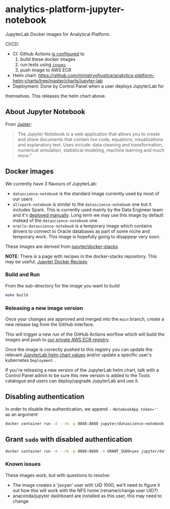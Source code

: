 # analytics-platform-jupyter-notebook

JupyterLab Docker images for Analytical Platform.

CI/CD:

* CI: Github Actions [is configured](./.github/workflows/jupyter-lab-test-and-build.yml) to
   1. build these docker images
   1. run tests using [`inspec`](https://community.chef.io/tools/chef-inspec/)
   1. push image to AWS ECR
* Helm chart: <https://github.com/ministryofjustice/analytics-platform-helm-charts/tree/master/charts/jupyter-lab>
* Deployment: Done by Control Panel when a user deploys JupyterLab for

themselves. This releases the helm chart above.

## About Jupyter Notebook

From [Jupter](http://jupyter.org):

> The Jupyter Notebook is a web application that allows you to create and share documents that contain live code, equations,
> visualizations and explanatory text. Uses include: data cleaning and transformation, numerical simulation, statistical
> modeling, machine learning and much more."

## Docker images

We currently have 3 flavours of JupyterLab:

* `datascience-notebook` is the standard image currently used by most of our users
* `allspark-notebook` is similar to the `datascience-notebook` one but it
  includes Spark. This is currently used mainly by the Data Engineer team
  and it's [deployed manually](https://github.com/ministryofjustice/analytics-platform/wiki/Deploying-jupyterlab#spark-version).
  Long term we may use this image by default instead of the `datascience-notebook` one.
* `oracle-datascience-notebook` is a temporary image which contains drivers to
  connect to Oracle databases as part of some niche and temporary work.
  This image is hopefully going to disappear very soon.

These images are derived from [jupyter/docker-stacks](https://github.com/jupyter/docker-stacks/blob/master/README.md).

**NOTE**: There is a page with recipes in the docker-stacks repository. This may be useful, [Jupyter Docker Recipes](https://github.com/jupyter/docker-stacks/wiki/Docker-Recipes)

### Build and Run

From the sub-directory for the image you want to build

``` bash
make build
```

### Releasing a new image version

Once your changes are approved and merged into the `main` branch, create a
new release tag from the GitHub interface.

This will trigger a new run of the GitHub Actions worflow which will build
the images and push to [our private AWS ECR registry](https://eu-west-1.console.aws.amazon.com/ecr/repositories?region=eu-west-1).

Once the image is correctly pushed to this registry you can update the relevant
[JupyterLab helm chart values](https://github.com/ministryofjustice/analytics-platform-helm-charts/blob/e2bc45e798ab97ee70a2f5a3cf52440648f23f81/charts/jupyter-lab/values.yaml#L31-L33) and/or update a specific user's
kubernetes `Deployment` .

If you're releasing a new version of the JupyterLab helm chart, talk with a
Control Panel admin to be sure this new version is added to the Tools catalogue
and users can deploy/upgrade JupyterLab and use it.

## Disabling authentication

In order to disable the authentication, we append `--NotebookApp.token=''` as an argument

``` bash
docker container run -d --rm -p 8888:8888 jupyter/datascience-notebook start.sh jupyter lab --NotebookApp.token=''
```

## Grant `sudo` with disabled authentication

``` bash
docker container run -d --rm -p 8888:8888 -e GRANT_SUDO=yes jupyter/datascience-notebook start.sh jupyter lab --NotebookApp.token=''
```

### Known issues

These images work, but with questions to resolve:

* The image creates a 'jovyan' user with UID 1000, we'll need to figure it
  out how this will work with the NFS home (rename/change user UID?)
* anaconda/jupyter dashboard are installed as this user, this may need to change
